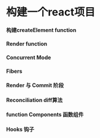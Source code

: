 #        构建一个react项目

#### 构建createElement function

#### Render function

#### Concurrent Mode

#### Fibers 

#### Render 与 Commit 阶段

####  Reconciliation diff算法

#### function Components  函数组件

#### Hooks 钩子

